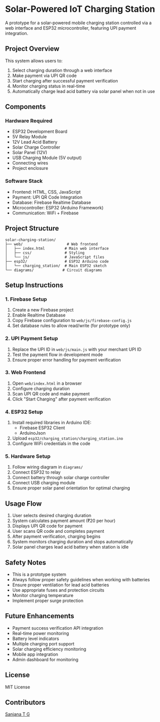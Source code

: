 # Solar-Powered IoT Charging Station

A prototype for a solar-powered mobile charging station controlled via a web interface and ESP32 microcontroller, featuring UPI payment integration.

## Project Overview

This system allows users to:
1. Select charging duration through a web interface
2. Make payment via UPI QR code
3. Start charging after successful payment verification
4. Monitor charging status in real-time
5. Automatically charge lead acid battery via solar panel when not in use

## Components

### Hardware Required
- ESP32 Development Board
- 5V Relay Module
- 12V Lead Acid Battery
- Solar Charge Controller
- Solar Panel (12V)
- USB Charging Module (5V output)
- Connecting wires
- Project enclosure

### Software Stack
- Frontend: HTML, CSS, JavaScript
- Payment: UPI QR Code Integration
- Database: Firebase Realtime Database
- Microcontroller: ESP32 (Arduino Framework)
- Communication: WiFi + Firebase

## Project Structure
```
solar-charging-station/
├── web/                    # Web frontend
│   ├── index.html         # Main web interface
│   ├── css/               # Styling
│   └── js/                # JavaScript files
├── esp32/                 # ESP32 Arduino code
│   └── charging_station/  # Main ESP32 sketch
└── diagrams/             # Circuit diagrams
```

## Setup Instructions

### 1. Firebase Setup
1. Create a new Firebase project
2. Enable Realtime Database
3. Copy Firebase configuration to `web/js/firebase-config.js`
4. Set database rules to allow read/write (for prototype only)

### 2. UPI Payment Setup
1. Replace the UPI ID in `web/js/main.js` with your merchant UPI ID
2. Test the payment flow in development mode
3. Ensure proper error handling for payment verification

### 3. Web Frontend
1. Open `web/index.html` in a browser
2. Configure charging duration
3. Scan UPI QR code and make payment
4. Click "Start Charging" after payment verification

### 4. ESP32 Setup
1. Install required libraries in Arduino IDE:
   - Firebase ESP32 Client
   - ArduinoJson
2. Upload `esp32/charging_station/charging_station.ino`
3. Configure WiFi credentials in the code

### 5. Hardware Setup
1. Follow wiring diagram in `diagrams/`
2. Connect ESP32 to relay
3. Connect battery through solar charge controller
4. Connect USB charging module
5. Ensure proper solar panel orientation for optimal charging

## Usage Flow
1. User selects desired charging duration
2. System calculates payment amount (₹20 per hour)
3. Displays UPI QR code for payment
4. User scans QR code and completes payment
5. After payment verification, charging begins
6. System monitors charging duration and stops automatically
7. Solar panel charges lead acid battery when station is idle

## Safety Notes
- This is a prototype system
- Always follow proper safety guidelines when working with batteries
- Ensure proper ventilation for lead acid batteries
- Use appropriate fuses and protection circuits
- Monitor charging temperature
- Implement proper surge protection

## Future Enhancements
- Payment success verification API integration
- Real-time power monitoring
- Battery level indicators
- Multiple charging port support
- Solar charging efficiency monitoring
- Mobile app integration
- Admin dashboard for monitoring

## License
MIT License 

## Contributors
[Sanjana T G](https://github.com/sanjanatg)
